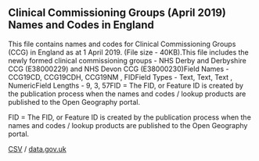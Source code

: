 ## Clinical Commissioning Groups (April 2019) Names and Codes in England

This file contains names and codes for Clinical Commissioning Groups (CCG) in England as at 1 April 2019. (File size - 40KB).This file includes the newly formed clinical commissioning groups - NHS Derby and Derbyshire CCG (E38000229) and NHS Devon CCG (E38000230)Field Names - CCG19CD, CCG19CDH, CCG19NM , FIDField Types - Text, Text, Text , NumericField Lengths - 9, 3, 57FID = The FID, or Feature ID is
created by the publication process when the names and codes / lookup products
are published to the Open Geography portal. 

FID = The FID, or Feature ID is
created by the publication process when the names and codes / lookup products
are published to the Open Geography portal. 

[CSV](csv/273.csv) / [data.gov.uk](https://data.gov.uk/dataset/14978396-f61b-4d8c-b161-fa5661c08555/clinical-commissioning-groups-april-2019-names-and-codes-in-england)

